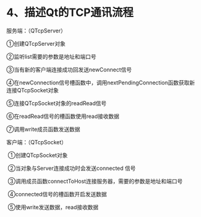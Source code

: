 # **4、描述Qt的TCP通讯流程**

服务端：（QTcpServer）

①创建QTcpServer对象

②监听list需要的参数是地址和端口号

③当有新的客户端连接成功回发送newConnect信号

④在newConnection信号槽函数中，调用nextPendingConnection函数获取新连接QTcpSocket对象

⑤连接QTcpSocket对象的readRead信号

⑥在readRead信号的槽函数使用read接收数据

⑦调用write成员函数发送数据



客户端：（QTcpSocket）

​    ①创建QTcpSocket对象

​    ②当对象与Server连接成功时会发送connected 信号

​    ③调用成员函数connectToHost连接服务器，需要的参数是地址和端口号

​    ④connected信号的槽函数开启发送数据

​    ⑤使用write发送数据，read接收数据